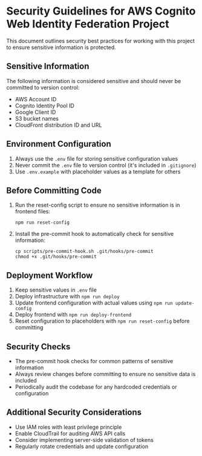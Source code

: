 # Security Guidelines for AWS Cognito Web Identity Federation Project

This document outlines security best practices for working with this project to ensure sensitive information is protected.

## Sensitive Information

The following information is considered sensitive and should never be committed to version control:

- AWS Account ID
- Cognito Identity Pool ID
- Google Client ID
- S3 bucket names
- CloudFront distribution ID and URL

## Environment Configuration

1. Always use the `.env` file for storing sensitive configuration values
2. Never commit the `.env` file to version control (it's included in `.gitignore`)
3. Use `.env.example` with placeholder values as a template for others

## Before Committing Code

1. Run the reset-config script to ensure no sensitive information is in frontend files:
   ```
   npm run reset-config
   ```

2. Install the pre-commit hook to automatically check for sensitive information:
   ```
   cp scripts/pre-commit-hook.sh .git/hooks/pre-commit
   chmod +x .git/hooks/pre-commit
   ```

## Deployment Workflow

1. Keep sensitive values in `.env` file
2. Deploy infrastructure with `npm run deploy`
3. Update frontend configuration with actual values using `npm run update-config`
4. Deploy frontend with `npm run deploy-frontend`
5. Reset configuration to placeholders with `npm run reset-config` before committing

## Security Checks

- The pre-commit hook checks for common patterns of sensitive information
- Always review changes before committing to ensure no sensitive data is included
- Periodically audit the codebase for any hardcoded credentials or configuration

## Additional Security Considerations

- Use IAM roles with least privilege principle
- Enable CloudTrail for auditing AWS API calls
- Consider implementing server-side validation of tokens
- Regularly rotate credentials and update configuration
